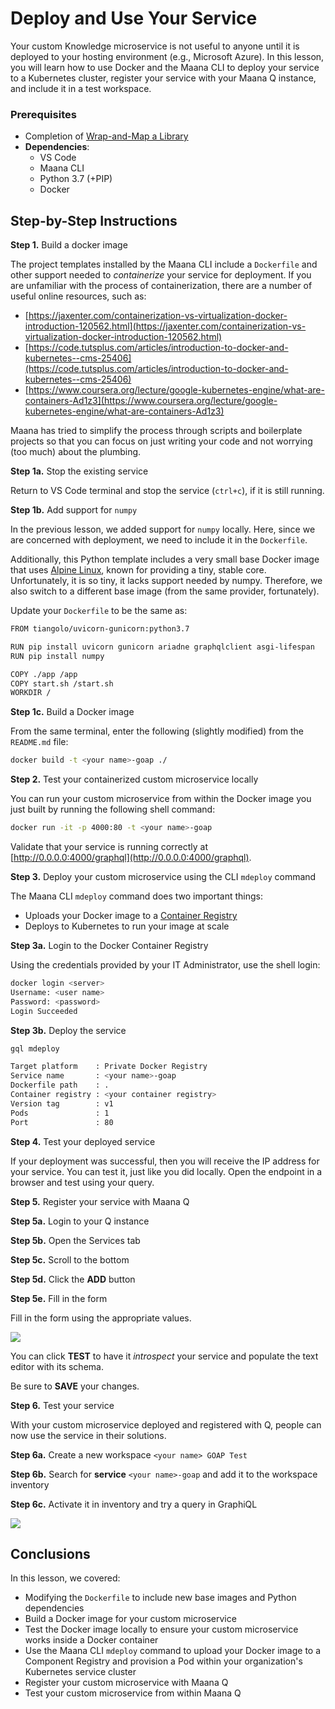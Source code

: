 # Deploy and Use Your Service

Your custom Knowledge microservice is not useful to anyone until it is deployed to your hosting environment \(e.g., Microsoft Azure\).  In this lesson, you will learn how to use Docker and the Maana CLI to deploy your service to a Kubernetes cluster, register your service with your Maana Q instance, and include it in a test workspace.

### Prerequisites

* Completion of [Wrap-and-Map a Library](wrap-and-map-a-library.md)
* **Dependencies**:
  * VS Code
  * Maana CLI
  * Python 3.7 \(+PIP\)
  * Docker

## Step-by-Step Instructions

**Step 1.** Build a docker image

The project templates installed by the Maana CLI include a `Dockerfile` and other support needed to _containerize_ your service for deployment.  If you are unfamiliar with the process of containerization, there are a number of useful online resources, such as:

* [https://jaxenter.com/containerization-vs-virtualization-docker-introduction-120562.html](https://jaxenter.com/containerization-vs-virtualization-docker-introduction-120562.html)
* [https://code.tutsplus.com/articles/introduction-to-docker-and-kubernetes--cms-25406](https://code.tutsplus.com/articles/introduction-to-docker-and-kubernetes--cms-25406)
* [https://www.coursera.org/lecture/google-kubernetes-engine/what-are-containers-Ad1z3](https://www.coursera.org/lecture/google-kubernetes-engine/what-are-containers-Ad1z3)

Maana has tried to simplify the process through scripts and boilerplate projects so that you can focus on just writing your code and not worrying \(too much\) about the plumbing.

**Step 1a.** Stop the existing service

Return to VS Code terminal and stop the service \(`ctrl+c`\), if it is still running.

**Step 1b.** Add support for `numpy`

In the previous lesson, we added support for `numpy` locally.  Here, since we are concerned with deployment, we need to include it in the `Dockerfile`.

Additionally, this Python template includes a very small base Docker image that uses [Alpine Linux](https://alpinelinux.org/about/), known for providing a tiny, stable core.  Unfortunately, it is so tiny, it lacks support needed by numpy.  Therefore, we also switch to a different base image \(from the same provider, fortunately\).

Update your `Dockerfile` to be the same as:

```bash
FROM tiangolo/uvicorn-gunicorn:python3.7

RUN pip install uvicorn gunicorn ariadne graphqlclient asgi-lifespan
RUN pip install numpy

COPY ./app /app
COPY start.sh /start.sh
WORKDIR /
```

**Step 1c.** Build a Docker image

From the same terminal, enter the following \(slightly modified\) from the `README.md` file:

```bash
docker build -t <your name>-goap ./
```

**Step 2.** Test your containerized custom microservice locally

You can run your custom microservice from within the Docker image you just built by running the following shell command:

```bash
docker run -it -p 4000:80 -t <your name>-goap
```

Validate that your service is running correctly at [http://0.0.0.0:4000/graphql](http://0.0.0.0:4000/graphql).

**Step 3.** Deploy your custom microservice using the CLI `mdeploy` command

 The Maana CLI `mdeploy` command does two important things:

* Uploads your Docker image to a [Container Registry](https://docs.docker.com/registry/)
* Deploys to Kubernetes to run your image at scale

**Step 3a.** Login to the Docker Container Registry

Using the credentials provided by your IT Administrator, use the shell login:

```bash
docker login <server>
Username: <user name>
Password: <password>
Login Succeeded
```

**Step 3b.**  Deploy the service

```bash
gql mdeploy

Target platform    : Private Docker Registry
Service name       : <your name>-goap
Dockerfile path    : .
Container registry : <your container registry>
Version tag        : v1
Pods               : 1
Port               : 80
```

**Step 4.** Test your deployed service

If your deployment was successful, then you will receive the IP address for your service.  You can test it, just like you did locally.  Open the endpoint in a browser and test using your query.

**Step 5.** Register your service with Maana Q

**Step 5a.** Login to your Q instance

**Step 5b.** Open the Services tab

**Step 5c.** Scroll to the bottom

**Step 5d.** Click the **ADD** button

**Step 5e.** Fill in the form

Fill in the form using the appropriate values.

![](../../../.gitbook/assets/image%20%28154%29.png)

You can click **TEST** to have it _introspect_ your service and populate the text editor with its schema.

Be sure to **SAVE** your changes.

**Step 6.**  Test your service

With your custom microservice deployed and registered with Q, people can now use the service in their solutions.

**Step 6a.** Create a new workspace `<your name> GOAP Test`

**Step 6b.** Search for **service** `<your name>-goap` and add it to the workspace inventory

**Step 6c.** Activate it in inventory and try a query in GraphiQL

![](../../../.gitbook/assets/image%20%28108%29.png)

## Conclusions

In this lesson, we covered:

* Modifying the `Dockerfile` to include new base images and Python dependencies
* Build a Docker image for your custom microservice
* Test the Docker image locally to ensure your custom microservice works inside a Docker container
* Use the Maana CLI `mdeploy` command to upload your Docker image to a Component Registry and provision a Pod within your organization's Kubernetes  service cluster
* Register your custom microservice with Maana Q
* Test your custom microservice from within Maana Q

